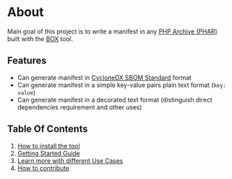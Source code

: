 <!-- markdownlint-disable MD013 -->
# About

Main goal of this project is to write a manifest in any [PHP Archive (PHAR)](https://www.php.net/phar)
built with the [BOX](https://github.com/box-project/box) tool.

## Features

- Can generate manifest in [CycloneDX SBOM Standard][cyclonedx] format
- Can generate manifest in a simple key-value pairs plain text format (`key: value`)
- Can generate manifest in a decorated text format (distinguish direct dependencies requirement and other uses)

## Table Of Contents

1. [How to install the tool](./installation.md)
1. [Getting Started Guide](./getting-started.md)
1. [Learn more with different Use Cases](./UseCases/README.md)
1. [How to contribute](./contributing.md)

[cyclonedx]: https://github.com/CycloneDX
